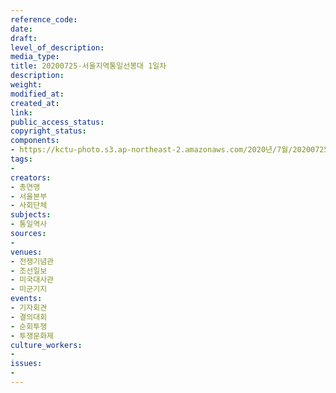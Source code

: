 ```yaml
---
reference_code: 
date: 
draft: 
level_of_description: 
media_type: 
title: 20200725-서울지역통일선봉대 1일차
description: 
weight: 
modified_at: 
created_at: 
link: 
public_access_status: 
copyright_status: 
components:
- https://kctu-photo.s3.ap-northeast-2.amazonaws.com/2020년/7월/20200725-서울지역통일선봉대+1일차/_W5D0639.jpg
tags:
- 
creators:
- 총연맹
- 서울본부
- 사회단체
subjects:
- 통일역사
sources:
- 
venues:
- 전쟁기념관
- 조선일보
- 미국대사관
- 미군기지
events:
- 기자회견
- 결의대회
- 순회투쟁
- 투쟁문화제
culture_workers:
- 
issues:
- 
---
```

